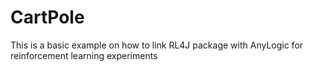 # CartPole
This is a basic example on how to link RL4J package with AnyLogic for reinforcement learning experiments
